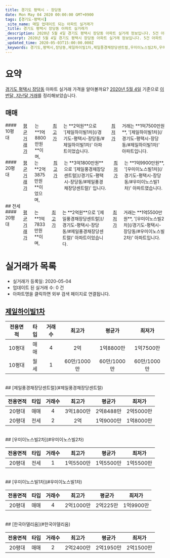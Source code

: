 ```yaml
---
title: 경기도 평택시 - 장당동
date: Mon May 04 2020 00:00:00 GMT+0900
tags: [경기도-평택시]
_site_name: 매일 업데이트 되는 아파트 실거래가
_title: 경기도 평택시 장당동 아파트 실거래가
_description: 2020년 5월 4일 경기도 평택시 장당동 아파트 실거래 정보입니다. 5건 아파트 정보가 있습니다.
_excerpt: 2020년 5월 4일 경기도 평택시 장당동 아파트 실거래 정보입니다. 5건 아파트 정보가 있습니다.
_updated_time: 2020-05-03T15:00:00.000Z
_keywords: 경기도,평택시,장당동,제일하이빌1차,제일풍경채장당센트럴,우미이노스빌2차,우미이노스빌1차,한국아델리움
---
```





# 요약
<ins>경기도 평택시 장당동</ins> 아파트 실거래 가격을 알아볼까요? <ins>2020년 5월 4일</ins> 기준으로 <ins>이번달, 지난달 거래</ins>를 정리해보았습니다.

## 매매
<div class="container">
<div class="six columns" markdown="1">
#### 10평대
<ins>평균 거래가</ins>는 **1억8800만원**이며, <ins>최고가</ins>는 **2억원**으로 '[제일하이빌1차](/경기도-평택시-장당동/#제일하이빌1차)' 아파트이었습니다. <ins>최저가</ins> 거래는 **1억7500만원**, '[제일하이빌1차](/경기도-평택시-장당동/#제일하이빌1차)' 아파트입니다.
</div>
<div class="six columns" markdown="1">
#### 20평대
<ins>평균 거래가</ins>는 **2억3875만원**이었으며, <ins>최고가</ins>는 **3억1800만원**으로 '[제일풍경채장당센트럴](/경기도-평택시-장당동/#제일풍경채장당센트럴)' 입니다. <ins>최저가</ins>는 **1억9900만원**, '[우미이노스빌1차](/경기도-평택시-장당동/#우미이노스빌1차)' 아파트였습니다.
</div>
</div>
## 전세
<div class="container">
<div class="twelve columns" markdown="1">
#### 20평대
<ins>평균 거래가</ins>는 **1억7833만원**이며, <ins>최고가</ins>는 **2억원**으로 '[제일풍경채장당센트럴](/경기도-평택시-장당동/#제일풍경채장당센트럴)' 아파트이었습니다. <ins>최저가</ins> 거래는 **1억5500만원**, '[우미이노스빌2차](/경기도-평택시-장당동/#우미이노스빌2차)' 아파트입니다.
</div>
</div>



# 실거래가 목록
- 실거래가 등록일: 2020-05-04
- 업데이트 된 실거래 수: 0 건
- 아파트명을 클릭하면 외부 검색 페이지로 연결됩니다.

## [제일하이빌1차](#제일하이빌1차)

|전용면적|타입|거래수|최고가|평균가|최저가|
|:---:|:---:|:---:|:---:|:---:|:---:|
|10평대|<span class="deal-type-1">매매</span>|4|2억|1억8800만|1억7500만|
|10평대|<span class="deal-type-3">월세</span>|1|60만/1000만|60만/1000만|60만/1000만|

<br/>
## [제일풍경채장당센트럴](#제일풍경채장당센트럴)

|전용면적|타입|거래수|최고가|평균가|최저가|
|:---:|:---:|:---:|:---:|:---:|:---:|
|20평대|<span class="deal-type-1">매매</span>|4|3억1800만|2억8488만|2억5000만|
|20평대|<span class="deal-type-2">전세</span>|2|2억|1억9000만|1억8000만|

<br/>
## [우미이노스빌2차](#우미이노스빌2차)

|전용면적|타입|거래수|최고가|평균가|최저가|
|:---:|:---:|:---:|:---:|:---:|:---:|
|20평대|<span class="deal-type-2">전세</span>|1|1억5500만|1억5500만|1억5500만|

<br/>
## [우미이노스빌1차](#우미이노스빌1차)

|전용면적|타입|거래수|최고가|평균가|최저가|
|:---:|:---:|:---:|:---:|:---:|:---:|
|20평대|<span class="deal-type-1">매매</span>|4|2억1000만|2억225만|1억9900만|

<br/>
## [한국아델리움](#한국아델리움)

|전용면적|타입|거래수|최고가|평균가|최저가|
|:---:|:---:|:---:|:---:|:---:|:---:|
|20평대|<span class="deal-type-1">매매</span>|2|2억2400만|2억1950만|2억1500만|

<br/>



